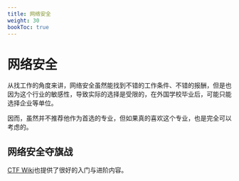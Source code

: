 ```yaml
---
title: 网络安全
weight: 30
bookToc: true
---
```


# 网络安全

从找工作的角度来讲，网络安全虽然能找到不错的工作条件、不错的报酬，但是也因为这个行业的敏感性，导致实际的选择是受限的，在外国学校毕业后，可能只能选择企业等单位。

因而，虽然并不推荐他作为首选的专业，但如果真的喜欢这个专业，也是完全可以考虑的。

## 网络安全夺旗战

[CTF Wiki](https://ctf-wiki.org/)也提供了很好的入门与进阶内容。